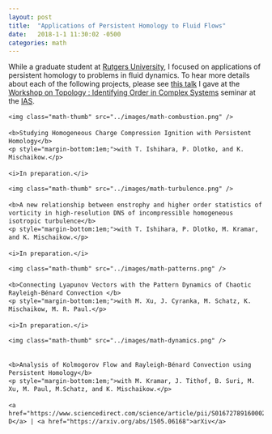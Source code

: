 ```yaml
---
layout: post
title:  "Applications of Persistent Homology to Fluid Flows"
date:   2018-1-1 11:30:02 -0500
categories: math
---
```


While a graduate student at <a href="http://www.math.rutgers.edu/">Rutgers University</a>, I focused on applications of persistent homology to problems in fluid dynamics. To hear more details about each of the following projects, please see [this talk](https://www.youtube.com/watch?v=cx1l65kOtrg) I gave at the [Workshop on Topology : Identifying Order in Complex Systems](https://www.math.ias.edu/calendar/event/136248/1523127600/1523131200) seminar at the [IAS](https://www.math.ias.edu/).

<div class="math-row">


	<img class="math-thumb" src="../images/math-combustion.png" />

	<b>Studying Homogeneous Charge Compression Ignition with Persistent Homology</b>
	<p style="margin-bottom:1em;">with T. Ishihara, P. Dlotko, and K. Mischaikow.</p>

	<i>In preparation.</i>


</div>

<div class="math-row">


	<img class="math-thumb" src="../images/math-turbulence.png" />

	<b>A new relationship between enstrophy and higher order statistics of vorticity in high-resolution DNS of incompressible homogeneous isotropic turbulence</b>
	<p style="margin-bottom:1em;">with T. Ishihara, P. Dlotko, M. Kramar, and K. Mischaikow.</p>

	<i>In preparation.</i>


</div>

<div class="math-row">


	<img class="math-thumb" src="../images/math-patterns.png" />

	<b>Connecting Lyapunov Vectors with the Pattern Dynamics of Chaotic Rayleigh-Bénard Convection </b>
	<p style="margin-bottom:1em;">with M. Xu, J. Cyranka, M. Schatz, K. Mischaikow, M. R. Paul.</p>

	<i>In preparation.</i>


</div>


<div class="math-row">


	<img class="math-thumb" src="../images/math-dynamics.png" />


	<b>Analysis of Kolmogorov Flow and Rayleigh-Bénard Convection using Persistent Homology</b>
	<p style="margin-bottom:1em;">with M. Kramar, J. Tithof, B. Suri, M. Xu, M. Paul, M.Schatz, and K. Mischaikow.</p>

	<a href="https://www.sciencedirect.com/science/article/pii/S0167278916000270">Physica-D</a> | <a href="https://arxiv.org/abs/1505.06168">arXiv</a>


</div>
